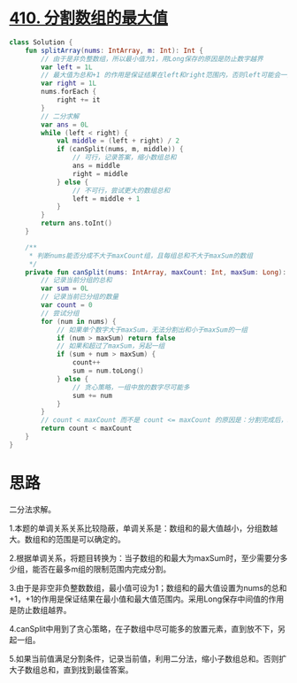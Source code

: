 # [410. 分割数组的最大值](https://leetcode-cn.com/problems/split-array-largest-sum/)

```kotlin
class Solution {
    fun splitArray(nums: IntArray, m: Int): Int {
        // 由于是非负整数组，所以最小值为1，用Long保存的原因是防止数字越界
        var left = 1L
        // 最大值为总和+1 的作用是保证结果在left和right范围内，否则left可能会一直扩大，导致ans无法赋值
        var right = 1L
        nums.forEach {
            right += it
        }
        // 二分求解
        var ans = 0L
        while (left < right) {
            val middle = (left + right) / 2
            if (canSplit(nums, m, middle)) {
                // 可行，记录答案，缩小数组总和
                ans = middle
                right = middle
            } else {
                // 不可行，尝试更大的数组总和
                left = middle + 1
            }
        }
        return ans.toInt()
    }

    /**
     * 判断nums能否分成不大于maxCount组，且每组总和不大于maxSum的数组
     */
    private fun canSplit(nums: IntArray, maxCount: Int, maxSum: Long): Boolean {
        // 记录当前分组的总和
        var sum = 0L
        // 记录当前已分组的数量
        var count = 0
        // 尝试分组
        for (num in nums) {
            // 如果单个数字大于maxSum，无法分割出和小于maxSum的一组
            if (num > maxSum) return false
            // 如果和超过了maxSum，另起一组
            if (sum + num > maxSum) {
                count++
                sum = num.toLong()
            } else {
                // 贪心策略，一组中放的数字尽可能多
                sum += num
            }
        }
        // count < maxCount 而不是 count <= maxCount 的原因是：分割完成后，sum中的数字是一组，没计入count中
        return count < maxCount
    }
}
```

# 思路

二分法求解。

1.本题的单调关系关系比较隐蔽，单调关系是：数组和的最大值越小，分组数越大。数组和的范围是可以确定的。

2.根据单调关系，将题目转换为：当子数组的和最大为maxSum时，至少需要分多少组，能否在最多m组的限制范围内完成分割。

3.由于是非空非负整数数组，最小值可设为1；数组和的最大值设置为nums的总和+1，+1的作用是保证结果在最小值和最大值范围内。采用Long保存中间值的作用是防止数组越界。

4.canSplit中用到了贪心策略，在子数组中尽可能多的放置元素，直到放不下，另起一组。

5.如果当前值满足分割条件，记录当前值，利用二分法，缩小子数组总和。否则扩大子数组总和，直到找到最佳答案。